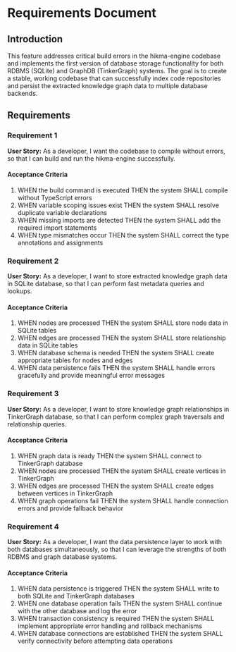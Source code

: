 # Requirements Document

## Introduction

This feature addresses critical build errors in the hikma-engine codebase and implements the first version of database storage functionality for both RDBMS (SQLite) and GraphDB (TinkerGraph) systems. The goal is to create a stable, working codebase that can successfully index code repositories and persist the extracted knowledge graph data to multiple database backends.

## Requirements

### Requirement 1

**User Story:** As a developer, I want the codebase to compile without errors, so that I can build and run the hikma-engine successfully.

#### Acceptance Criteria

1. WHEN the build command is executed THEN the system SHALL compile without TypeScript errors
2. WHEN variable scoping issues exist THEN the system SHALL resolve duplicate variable declarations
3. WHEN missing imports are detected THEN the system SHALL add the required import statements
4. WHEN type mismatches occur THEN the system SHALL correct the type annotations and assignments

### Requirement 2

**User Story:** As a developer, I want to store extracted knowledge graph data in SQLite database, so that I can perform fast metadata queries and lookups.

#### Acceptance Criteria

1. WHEN nodes are processed THEN the system SHALL store node data in SQLite tables
2. WHEN edges are processed THEN the system SHALL store relationship data in SQLite tables
3. WHEN database schema is needed THEN the system SHALL create appropriate tables for nodes and edges
4. WHEN data persistence fails THEN the system SHALL handle errors gracefully and provide meaningful error messages

### Requirement 3

**User Story:** As a developer, I want to store knowledge graph relationships in TinkerGraph database, so that I can perform complex graph traversals and relationship queries.

#### Acceptance Criteria

1. WHEN graph data is ready THEN the system SHALL connect to TinkerGraph database
2. WHEN nodes are processed THEN the system SHALL create vertices in TinkerGraph
3. WHEN edges are processed THEN the system SHALL create edges between vertices in TinkerGraph
4. WHEN graph operations fail THEN the system SHALL handle connection errors and provide fallback behavior

### Requirement 4

**User Story:** As a developer, I want the data persistence layer to work with both databases simultaneously, so that I can leverage the strengths of both RDBMS and graph database systems.

#### Acceptance Criteria

1. WHEN data persistence is triggered THEN the system SHALL write to both SQLite and TinkerGraph databases
2. WHEN one database operation fails THEN the system SHALL continue with the other database and log the error
3. WHEN transaction consistency is required THEN the system SHALL implement appropriate error handling and rollback mechanisms
4. WHEN database connections are established THEN the system SHALL verify connectivity before attempting data operations
